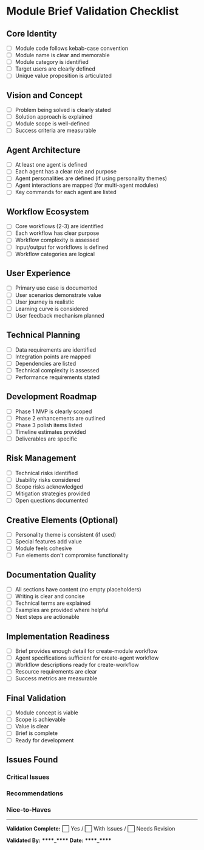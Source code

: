 # Module Brief Validation Checklist

## Core Identity

- [ ] Module code follows kebab-case convention
- [ ] Module name is clear and memorable
- [ ] Module category is identified
- [ ] Target users are clearly defined
- [ ] Unique value proposition is articulated

## Vision and Concept

- [ ] Problem being solved is clearly stated
- [ ] Solution approach is explained
- [ ] Module scope is well-defined
- [ ] Success criteria are measurable

## Agent Architecture

- [ ] At least one agent is defined
- [ ] Each agent has a clear role and purpose
- [ ] Agent personalities are defined (if using personality themes)
- [ ] Agent interactions are mapped (for multi-agent modules)
- [ ] Key commands for each agent are listed

## Workflow Ecosystem

- [ ] Core workflows (2-3) are identified
- [ ] Each workflow has clear purpose
- [ ] Workflow complexity is assessed
- [ ] Input/output for workflows is defined
- [ ] Workflow categories are logical

## User Experience

- [ ] Primary use case is documented
- [ ] User scenarios demonstrate value
- [ ] User journey is realistic
- [ ] Learning curve is considered
- [ ] User feedback mechanism planned

## Technical Planning

- [ ] Data requirements are identified
- [ ] Integration points are mapped
- [ ] Dependencies are listed
- [ ] Technical complexity is assessed
- [ ] Performance requirements stated

## Development Roadmap

- [ ] Phase 1 MVP is clearly scoped
- [ ] Phase 2 enhancements are outlined
- [ ] Phase 3 polish items listed
- [ ] Timeline estimates provided
- [ ] Deliverables are specific

## Risk Management

- [ ] Technical risks identified
- [ ] Usability risks considered
- [ ] Scope risks acknowledged
- [ ] Mitigation strategies provided
- [ ] Open questions documented

## Creative Elements (Optional)

- [ ] Personality theme is consistent (if used)
- [ ] Special features add value
- [ ] Module feels cohesive
- [ ] Fun elements don't compromise functionality

## Documentation Quality

- [ ] All sections have content (no empty placeholders)
- [ ] Writing is clear and concise
- [ ] Technical terms are explained
- [ ] Examples are provided where helpful
- [ ] Next steps are actionable

## Implementation Readiness

- [ ] Brief provides enough detail for create-module workflow
- [ ] Agent specifications sufficient for create-agent workflow
- [ ] Workflow descriptions ready for create-workflow
- [ ] Resource requirements are clear
- [ ] Success metrics are measurable

## Final Validation

- [ ] Module concept is viable
- [ ] Scope is achievable
- [ ] Value is clear
- [ ] Brief is complete
- [ ] Ready for development

## Issues Found

### Critical Issues

<!-- Must be fixed before proceeding to build -->

### Recommendations

<!-- Suggested improvements -->

### Nice-to-Haves

<!-- Optional enhancements -->

---

**Validation Complete:** ⬜ Yes / ⬜ With Issues / ⬜ Needs Revision

**Validated By:** **\*\*\*\***\_**\*\*\*\***
**Date:** **\*\*\*\***\_**\*\*\*\***
